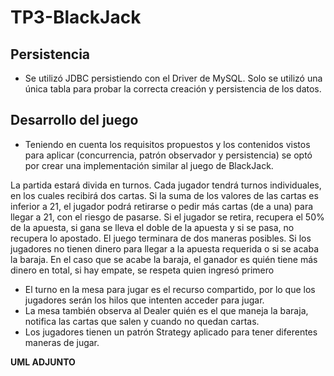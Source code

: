 # TP3-BlackJack

## Persistencia

- Se utilizó JDBC persistiendo con el Driver de MySQL. Solo se utilizó una única tabla para probar la correcta creación y persistencia de los datos.

## Desarrollo del juego

- Teniendo en cuenta los requisitos propuestos y los contenidos vistos para aplicar (concurrencia, patrón observador y persistencia) se optó por crear una implementación similar al juego de BlackJack.

 La partida estará divida en turnos. Cada jugador tendrá turnos individuales, en los cuales recibirá dos cartas. Si la suma de los valores de las cartas es inferior a 21, el jugador podrá retirarse o pedir más cartas (de a una) para llegar a 21, con el riesgo de pasarse. Si el jugador se retira, recupera el 50% de la apuesta, si gana se lleva el doble de la apuesta y si se pasa, no recupera lo apostado.
 El juego terminara de dos maneras posibles. Si los jugadores no tienen dinero para llegar a la apuesta requerida o si se acaba la baraja. En el caso que se acabe la baraja, el ganador es quién tiene más dinero en total, si hay empate, se respeta quien ingresó primero 

- El turno en la mesa para jugar es el recurso compartido, por lo que los jugadores serán los hilos que intenten acceder para jugar.
- La mesa también observa al Dealer quién es el que maneja la baraja, notifica las cartas que salen y cuando no quedan cartas.
- Los jugadores tienen un patrón Strategy aplicado para tener diferentes maneras de jugar.

**UML ADJUNTO**


